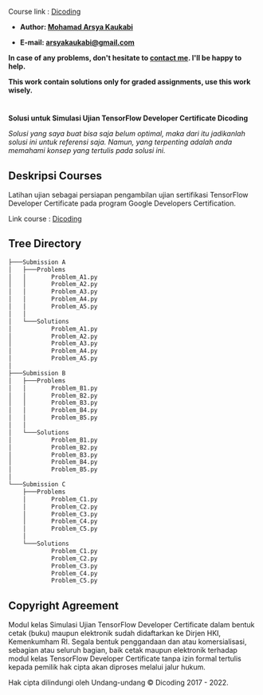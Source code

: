 Course link : [Dicoding](https://www.dicoding.com/academies/312)

- **Author: [Mohamad Arsya Kaukabi][1]**

- **E-mail: arsyakaukabi@gmail.com**

**In case of any problems, don't hesitate to [contact me][1]. I'll be happy to help.**

**This work contain solutions only for graded assignments, use this work wisely.**
#

**Solusi untuk Simulasi Ujian TensorFlow Developer Certificate Dicoding**

*Solusi yang saya buat bisa saja belum optimal, maka dari itu jadikanlah solusi ini untuk referensi saja. Namun, yang terpenting adalah anda memahami konsep yang tertulis pada solusi ini.*

## Deskripsi Courses ##
Latihan ujian sebagai persiapan pengambilan ujian sertifikasi TensorFlow Developer Certificate pada program Google Developers Certification.

Link course : [Dicoding][1]

[1]:https://www.dicoding.com/academies/312
[2]:https://www.instagram.com/arsyakaukabi/


## Tree Directory ##
```bash
├───Submission A
│   ├───Problems
│   │       Problem_A1.py
│   │       Problem_A2.py
│   │       Problem_A3.py
│   │       Problem_A4.py
│   │       Problem_A5.py
│   │
│   └───Solutions
│           Problem_A1.py
│           Problem_A2.py
│           Problem_A3.py
│           Problem_A4.py
│           Problem_A5.py
│
├───Submission B
│   ├───Problems
│   │       Problem_B1.py
│   │       Problem_B2.py
│   │       Problem_B3.py
│   │       Problem_B4.py
│   │       Problem_B5.py
│   │
│   └───Solutions
│           Problem_B1.py
│           Problem_B2.py
│           Problem_B3.py
│           Problem_B4.py
│           Problem_B5.py
│
└───Submission C
    ├───Problems
    │       Problem_C1.py
    │       Problem_C2.py
    │       Problem_C3.py
    │       Problem_C4.py
    │       Problem_C5.py
    │
    └───Solutions
            Problem_C1.py
            Problem_C2.py
            Problem_C3.py
            Problem_C4.py
            Problem_C5.py
```

## Copyright Agreement ##
Modul kelas Simulasi Ujian TensorFlow Developer Certificate dalam bentuk cetak (buku) maupun elektronik sudah didaftarkan ke Dirjen HKI, Kemenkumham RI. Segala bentuk penggandaan dan atau komersialisasi, sebagian atau seluruh bagian, baik cetak maupun elektronik terhadap modul kelas TensorFlow Developer Certificate tanpa izin formal tertulis kepada pemilik hak cipta akan diproses melalui jalur hukum.

Hak cipta dilindungi oleh Undang-undang © Dicoding 2017 - 2022.